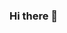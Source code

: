### Hi there 👋

<!--
**Soorajgit21/Soorajgit21** is a ✨ _special_ ✨ repository because its `README.md` (this file) appears on your GitHub profile.

Here are some ideas to get you started:

- 🔭 I’m currently working on git hub ...
- 🌱 I’m currently learning ..git hub.
- 👯 I’m looking to collaborate on ..gtech mulearn.
- 🤔 I’m looking for help with .gtech members..
- 💬 Ask me about myself ...
- 📫 How to reach me: .through my profile..
- 😄 Pronouns: ..hee.
- ⚡ Fun fact: ...haha
-->
